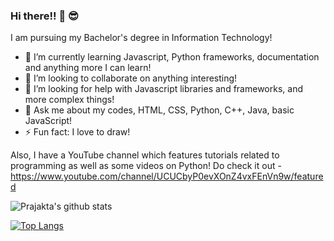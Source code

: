 <!--
**PrajaktaSathe/PrajaktaSathe** is a ✨ _special_ ✨ repository because its `README.md` (this file) appears on your GitHub profile.

Here are some ideas to get you started:

- 🔭 I’m currently working on ...
- 🌱 I’m currently learning ...
- 👯 I’m looking to collaborate on ...
- 🤔 I’m looking for help with ...
- 💬 Ask me about ...
- 📫 How to reach me: ...
- 😄 Pronouns: ...
- ⚡ Fun fact: ...
-->
### Hi there!! 👋 😎

I am pursuing my Bachelor's degree in Information Technology! 
<!-- I know some HTML and CSS, along with Python, C++, and Java! Of course I still have a lot to learn...  So...yeah! I'm trying to learn new things too along with mastering the stuff I already know!! 😄 -->

- 🌱 I’m currently learning Javascript, Python frameworks, documentation and anything more I can learn!
- 👯 I’m looking to collaborate on anything interesting!
- 🤔 I’m looking for help with Javascript libraries and frameworks, and more complex things!
- 💬 Ask me about my codes, HTML, CSS, Python, C++, Java, basic JavaScript!
- ⚡ Fun fact: I love to draw!

Also, I have a YouTube channel which features tutorials related to programming as well as some videos on Python! Do check it out - https://www.youtube.com/channel/UCUCbyP0evXOnZ4vxFEnVn9w/featured

![Prajakta's github stats](https://github-readme-stats.vercel.app/api?username=PrajaktaSathe&show_icons=true&theme=highcontrast)

[![Top Langs](https://github-readme-stats.vercel.app/api/top-langs/?username=PrajaktaSathe)](https://github.com/PrajaktaSathe/github-readme-stats)




 

